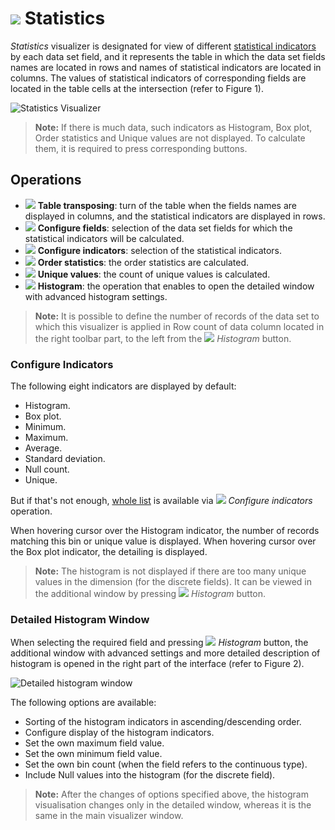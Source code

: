 # ![](../../images/icons/view_types/stat_default.svg) Statistics

*Statistics* visualizer is designated for view of different [statistical indicators](./statistics-description.md) by each data set field, and it represents the table in which the data set fields names are located in rows and names of statistical indicators are located in columns. The values of statistical indicators of corresponding fields are located in the table cells at the intersection (refer to Figure 1).

![Statistics Visualizer](./statistics.png)

> **Note:** If there is much data, such indicators as Histogram, Box plot, Order statistics and Unique values are not displayed. To calculate them, it is required to press corresponding buttons.

## Operations

* ![](../../images/icons/toolbar-controls/transform_default.svg) **Table transposing**: turn of the table when the fields names are displayed in columns, and the statistical indicators are displayed in rows.
* ![](../../images/icons/toolbar-controls/fields-list_default.svg) **Configure fields**: selection of the data set fields for which the statistical indicators will be calculated.
* ![](../../images/icons/toolbar-controls/row-sum_default.svg) **Configure indicators**: selection of the statistical indicators.
* ![](../../images/icons/toolbar-controls/execute_default.svg) **Order statistics**: the order statistics are calculated.
* ![](../../images/icons/toolbar-controls/execute_default.svg) **Unique values**: the count of unique values is calculated.
* ![](../../images/icons/toolbar-controls/toggle-left-panel_default.svg) **Histogram**: the operation that enables to open the detailed window with advanced histogram settings.

> **Note:** It is possible to define the number of records of the data set to which this visualizer is applied in Row count of data column located in the right toolbar part, to the left from the ![](../../images/icons/toolbar-controls/toggle-left-panel_default.svg) *Histogram* button.

### Configure Indicators

The following eight indicators are displayed by default:
* Histogram.
* Box plot.
* Minimum.
* Maximum.
* Average.
* Standard deviation.
* Null count.
* Unique.

But if that's not enough, [whole list](./statistics-description.md) is available via ![](../../images/icons/toolbar-controls/row-sum_default.svg) *Configure indicators* operation.

When hovering cursor over the Histogram indicator, the number of records matching this bin or unique value is displayed.
When hovering cursor over the Box plot indicator, the detailing is displayed.

> **Note:** The histogram is not displayed if there are too many unique values in the dimension (for the discrete fields). It can be viewed in the additional window by pressing ![](../../images/icons/toolbar-controls_18x18/toolbar-controls_18x18_toggle-left-panel_default.svg) *Histogram* button.

### Detailed Histogram Window

When selecting the required field and pressing ![](../../images/icons/toolbar-controls/toggle-left-panel_default.svg) *Histogram* button, the additional window with advanced settings and more detailed description of histogram is opened in the right part of the interface (refer to Figure 2).

![Detailed histogram window](histogram-advanced.png)

The following options are available:
* Sorting of the histogram indicators in ascending/descending order.
* Configure display of the histogram indicators.
* Set the own maximum field value.
* Set the own minimum field value.
* Set the own bin count (when the field refers to the continuous type).
* Include Null values into the histogram (for the discrete field).

> **Note:** After the changes of options specified above, the histogram visualisation changes only in the detailed window, whereas it is the same in the main visualizer window.